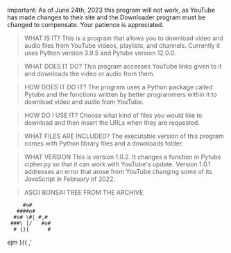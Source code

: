 Important: As of June 24th, 2023 this program will not work, as YouTube has made changes to their site and the Downloader program must be changed to compensate. Your patience is appreciated.

>WHAT IS IT?
This is a program that allows you to download video and audio files from YouTube videos, playlists, and channels.
Currently it uses Python version 3.9.5 and Pytube version 12.0.0.

>WHAT DOES IT DO?
This program accesses YouTube links given to it and downloads the video or audio from them.

>HOW DOES IT DO IT?
The program uses a Python package called Pytube and the functions written by better programmers within it to download video and audio from YouTube.

>HOW DO I USE IT?
Choose what kind of files you would like to download and then insert the URLs when they are requested. 

>WHAT FILES ARE INCLUDED?
The executable version of this program comes with Python library files and a downloads folder.

>WHAT VERSION
This is version 1.0.2. It changes a function in Pytube cipher.py so that it can work with YouTube's update.
Version 1.0.1 addresses an error that arose from YouTube changing some of its JavaScript in February of 2022.

>ASCII BONSAI TREE FROM THE ARCHIVE:

         #o#
       ####o#
      #o# \#|_#,#
     ###\ |/   #o#
      # {}{      #
ejm      }{{
        ,' 
